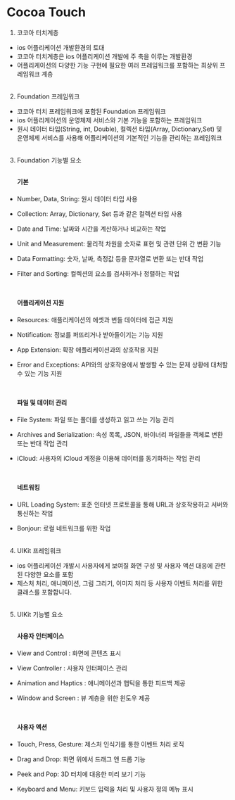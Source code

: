<h1>Cocoa Touch</h1>

1. 코코아 터치계층

- ios 어플리케이션 개발환경의 토대
- 코코아 터치계층은 ios 어플리케이션 개발에 주 축을 이루는 개발환경
- 어플리케이션의 다양한 기능 구현에 필요한 여러 프레임워크를 포함하는 최상위 프레임워크 계층
  <br/><br/>

2. Foundation 프레임워크

- 코코아 터치 프레임워크에 포함된 Foundation 프레임워크
- ios 어플리케이션의 운영체제 서비스와 기본 기능을 포함하는 프레임워크
- 원시 데이터 타입(String, int, Double), 컬렉션 타입(Array, Dictionary,Set) 및 운영체제 서비스를 사용해 어플리케이션의 기본적인 기능을 관리하는 프레임워크
  <br/><br/>

3. Foundation 기능별 요소

   ## <h4><strong>기본</strong></h4>

- Number, Data, String: 원시 데이터 타입 사용
- Collection: Array, Dictionary, Set 등과 같은 컬렉션 타입 사용
- Date and Time: 날짜와 시간을 계산하거나 비교하는 작업
- Unit and Measurement: 물리적 차원을 숫자로 표현 및 관련 단위 간 변환 기능
- Data Formatting: 숫자, 날짜, 측정값 등을 문자열로 변환 또는 반대 작업
- Filter and Sorting: 컬렉션의 요소를 검사하거나 정렬하는 작업<br/><br/>

  ## <h4><strong>어플리케이션 지원</strong></h4>

- Resources: 애플리케이션의 에셋과 번들 데이터에 접근 지원
- Notification: 정보를 퍼뜨리거나 받아들이기는 기능 지원
- App Extension: 확장 애플리케이션과의 상호작용 지원
- Error and Exceptions: API와의 상호작용에서 발생할 수 있는 문제 상황에 대처할 수 있는 기능 지원<br/><br/>

  ## <h4><strong>파일 및 데이터 관리</strong></h4>

- File System: 파일 또는 폴더를 생성하고 읽고 쓰는 기능 관리
- Archives and Serialization: 속성 목록, JSON, 바이너리 파일들을 객체로 변환 또는 반대 작업 관리
- iCloud: 사용자의 iCloud 계정을 이용해 데이터를 동기화하는 작업 관리<br/><br/>

  ## <h4><strong>네트워킹</strong></h4>

- URL Loading System: 표준 인터넷 프로토콜을 통해 URL과 상호작용하고 서버와 통신하는 작업
- Bonjour: 로컬 네트워크를 위한 작업
  <br/><br/>

4. UIKit 프레임워크

- ios 어플리케이션 개발시 사용자에게 보여질 화면 구성 및 사용자 액션 대응에 관련된 다양한 요소를 포함
- 제스처 처리, 애니메이션, 그림 그리기, 이미지 처리 등 사용자 이벤트 처리를 위한 클래스를 포함합니다.
  <br/><br/>

5. UIKit 기능별 요소

   ## <h4><strong>사용자 인터페이스</strong></h4>

- View and Control : 화면에 콘텐츠 표시
- View Controller : 사용자 인터페이스 관리
- Animation and Haptics : 애니메이션과 햅틱을 통한 피드백 제공
- Window and Screen : 뷰 계층을 위한 윈도우 제공<br/><br/>

  ## <h4><strong>사용자 액션</strong></h4>

- Touch, Press, Gesture: 제스처 인식기를 통한 이벤트 처리 로직
- Drag and Drop: 화면 위에서 드래그 앤 드롭 기능
- Peek and Pop: 3D 터치에 대응한 미리 보기 기능
- Keyboard and Menu: 키보드 입력을 처리 및 사용자 정의 메뉴 표시
